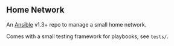## Home Network ##

An [Ansible](www.ansibleworks.com) v1.3+ repo to manage a small home network.

Comes with a small testing framework for playbooks, see ``tests/``.

